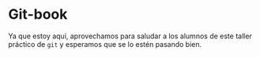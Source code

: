 # Git-book #

Ya que estoy aquí, aprovechamos para saludar a los alumnos de este
taller práctico de `git` y esperamos que se lo estén pasando bien.
